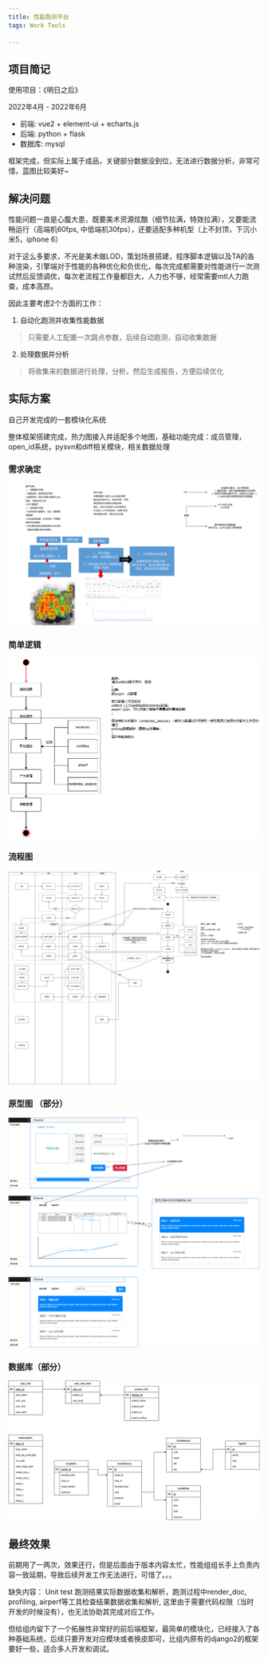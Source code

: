 ```yaml
---
title: 性能跑测平台
tags: Work Tools

---
```

## 项目简记

使用项目：《明日之后》

2022年4月 - 2022年6月

- 前端: vue2 + element-ui + echarts.js
- 后端: python + flask
- 数据库: mysql

框架完成，但实际上属于成品，关键部分数据没到位，无法进行数据分析，非常可惜，蓝图比较美好~

## 解决问题

性能问题一直是心腹大患，既要美术资源炫酷（细节拉满，特效拉满），又要能流畅运行（高端机60fps, 中低端机30fps），还要适配多种机型（上不封顶，下沉小米5，iphone 6）

对于这么多要求，不光是美术做LOD，策划场景搭建，程序脚本逻辑以及TA的各种渲染，引擎端对于性能的各种优化和负优化，每次完成都需要对性能进行一次测试然后反馈调优，每次老流程工作量都巨大，人力也不够，经常需要mtl人力跑查，成本高昂。

因此主要考虑2个方面的工作：

1. 自动化跑测并收集性能数据

> 只需要人工配置一次跳点参数，后续自动跑测，自动收集数据

2. 处理数据并分析

> 将收集来的数据进行处理，分析，然后生成报告，方便后续优化


## 实际方案 

自己开发完成的一套模块化系统

整体框架搭建完成，热力图接入并适配多个地图，基础功能完成：成员管理，open_id系统，pysvn和diff相关模块，相关数据处理

### 需求确定

<!-- <img src="images/logo/Auto_preformance-需求确定.drawio.png"/> -->
![Alt 需求确定](/assets/images/logo/Auto_preformance-需求确定.drawio.png)

### 简单逻辑

![image](/assets/images/img/Auto_preformance-跑测分析.drawio.png "image")

### 流程图

![Alt 流程图](/assets/images/img/Auto_preformance-全流程图.drawio.png)

### 原型图 （部分）

![Alt 流程图](/assets/images/img/Auto_preformance-原型图.drawio.png)

### 数据库（部分）

![Alt 流程图](/assets/images/img/Auto_preformance-database.drawio.png)

## 最终效果

前期用了一两次，效果还行，但是后面由于版本内容太忙，性能组组长手上负责内容一致延期，导致后续开发工作无法进行，可惜了。。。

缺失内容： Unit test 跑测结果实际数据收集和解析，跑测过程中render_doc, profiling, airperf等工具检查结果数据收集和解析, 这里由于需要代码权限（当时开发的时候没有），也无法协助其完成对应工作。

但给组内留下了一个拓展性非常好的前后端框架，最简单的模块化，已经接入了各种基础系统，后续只要开发对应模块或者换皮即可，比组内原有的django2的框架要好一些，适合多人开发和调试。
